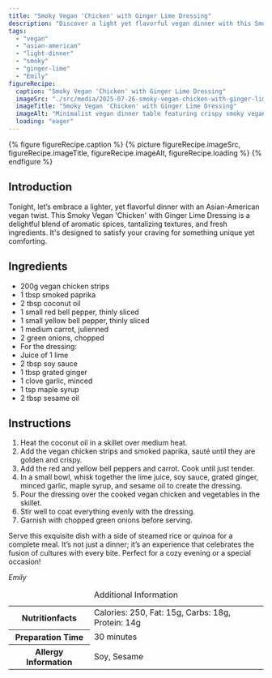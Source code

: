 ```yaml
---
title: "Smoky Vegan 'Chicken' with Ginger Lime Dressing"
description: "Discover a light yet flavorful vegan dinner with this Smoky Vegan 'Chicken' with Ginger Lime Dressing, blending Asian and American tastes."
tags:
  - "vegan"
  - "asian-american"
  - "light-dinner"
  - "smoky"
  - "ginger-lime"
  - "Emily"
figureRecipe: 
  caption: "Smoky Vegan 'Chicken' with Ginger Lime Dressing"
  imageSrc: "./src/media/2025-07-26-smoky-vegan-chicken-with-ginger-lime-dressing-7424.png"
  imageTitle: "Smoky Vegan 'Chicken' with Ginger Lime Dressing"
  imageAlt: "Minimalist vegan dinner table featuring crispy smoky vegan 'chicken' with colorful veggies and ginger lime dressing, alongside a bowl of rice under soft, natural light."
  loading: "eager"
---
```


{% figure figureRecipe.caption %}
{% picture figureRecipe.imageSrc, figureRecipe.imageTitle, figureRecipe.imageAlt, figureRecipe.loading %}
{% endfigure %}

## Introduction

Tonight, let’s embrace a lighter, yet flavorful dinner with an Asian-American vegan twist. This Smoky Vegan 'Chicken' with Ginger Lime Dressing is a delightful blend of aromatic spices, tantalizing textures, and fresh ingredients. It's designed to satisfy your craving for something unique yet comforting.

## Ingredients

- 200g vegan chicken strips
- 1 tbsp smoked paprika
- 2 tbsp coconut oil
- 1 small red bell pepper, thinly sliced
- 1 small yellow bell pepper, thinly sliced
- 1 medium carrot, julienned
- 2 green onions, chopped
- For the dressing:
- Juice of 1 lime
- 2 tbsp soy sauce
- 1 tbsp grated ginger
- 1 clove garlic, minced
- 1 tsp maple syrup
- 2 tbsp sesame oil

## Instructions

1. Heat the coconut oil in a skillet over medium heat.
2. Add the vegan chicken strips and smoked paprika, sauté until they are golden and crispy.
3. Add the red and yellow bell peppers and carrot. Cook until just tender.
4. In a small bowl, whisk together the lime juice, soy sauce, grated ginger, minced garlic, maple syrup, and sesame oil to create the dressing.
5. Pour the dressing over the cooked vegan chicken and vegetables in the skillet.
6. Stir well to coat everything evenly with the dressing.
7. Garnish with chopped green onions before serving.

Serve this exquisite dish with a side of steamed rice or quinoa for a complete meal. It’s not just a dinner; it’s an experience that celebrates the fusion of cultures with every bite. Perfect for a cozy evening or a special occasion!

*Emily*

<table><caption class='sr-only'>Additional Information</caption><tr><th>Nutritionfacts</th><td>Calories: 250, Fat: 15g, Carbs: 18g, Protein: 14g&nbsp;</td></tr><tr><th>Preparation Time</th><td>30 minutes&nbsp;</td></tr><tr><th>Allergy Information</th><td>Soy, Sesame&nbsp;</td></tr></table>

